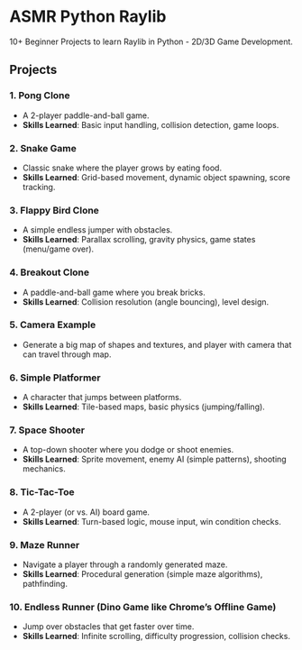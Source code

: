 # ASMR Python Raylib

10+ Beginner Projects to learn Raylib in Python - 2D/3D Game Development.

## Projects

### **1. Pong Clone**  
   - A 2-player paddle-and-ball game.  
   - **Skills Learned**: Basic input handling, collision detection, game loops.  

### **2. Snake Game**  
   - Classic snake where the player grows by eating food.  
   - **Skills Learned**: Grid-based movement, dynamic object spawning, score tracking.  

### **3. Flappy Bird Clone**  
   - A simple endless jumper with obstacles.  
   - **Skills Learned**: Parallax scrolling, gravity physics, game states (menu/game over).  

### **4. Breakout Clone**  
   - A paddle-and-ball game where you break bricks.  
   - **Skills Learned**: Collision resolution (angle bouncing), level design.  

### **5. Camera Example**
   - Generate a big map of shapes and textures, and player with camera that can travel through map.

### **6. Simple Platformer**  
   - A character that jumps between platforms.  
   - **Skills Learned**: Tile-based maps, basic physics (jumping/falling).  

### **7. Space Shooter**  

   - A top-down shooter where you dodge or shoot enemies.  
   - **Skills Learned**: Sprite movement, enemy AI (simple patterns), shooting mechanics.  

### **8. Tic-Tac-Toe**  
   - A 2-player (or vs. AI) board game.  
   - **Skills Learned**: Turn-based logic, mouse input, win condition checks.  

### **9. Maze Runner**  
   - Navigate a player through a randomly generated maze.  
   - **Skills Learned**: Procedural generation (simple maze algorithms), pathfinding.  

### **10. Endless Runner (Dino Game like Chrome’s Offline Game)**  
   - Jump over obstacles that get faster over time.  
   - **Skills Learned**: Infinite scrolling, difficulty progression, collision checks.  